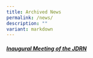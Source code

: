 ```yaml
---
title: Archived News
permalink: /news/
description: ""
variant: markdown
---
```


##### [Inaugural Meeting of the JDRN](/inaugural-meeting-of-the-jdrn/permalink)

